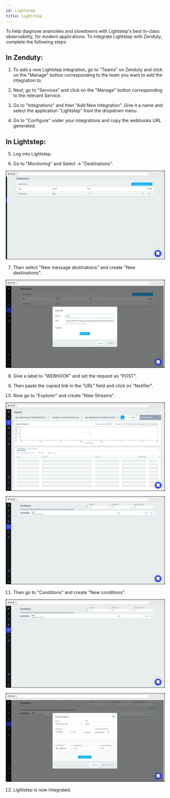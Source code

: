 ```yaml
---
id: Lightstep
title: Lightstep
---
```

To help diagnose anamolies and slowdowns with Lightstep's best in-class observability, for modern applications. To integrate Lightstep with Zenduty, complete the following steps:

## In Zenduty:

1. To add a new Lightstep integration, go to "Teams" on Zenduty and click on the "Manage" button corresponding to the team you want to add the integration to.

2. Next, go to "Services" and click on the "Manage" button corresponding to the relevant Service.

3. Go to "Integrations" and then "Add New Integration". Give it a name and select the application "Lightstep" from the dropdown menu.

4. Go to "Configure" under your integrations and copy the webhooks URL generated. 

## In Lightstep:

5. Log into Lightstep.

6. Go to "Monitoring" and Select -> "Destinations".

![](/img/Integrations/Lightstep/1.png)

7. Then select "New message destinations" and create "New destinations". 

![](/img/Integrations/Lightstep/2.png)

8. Give a label to "WEBHOOK" and set the request as "POST".

9. Then paste the copied link in the "URL" field and click on "Notifier". 

10. Now go to "Explorer" and create "New Streams". 

![](/img/Integrations/Lightstep/3.png)

![](/img/Integrations/Lightstep/4.png)

11. Then go to "Conditions" and create "New conditions".

![](/img/Integrations/Lightstep/5.png)

![](/img/Integrations/Lightstep/6.png)

12. Lightstep is now Integrated. 